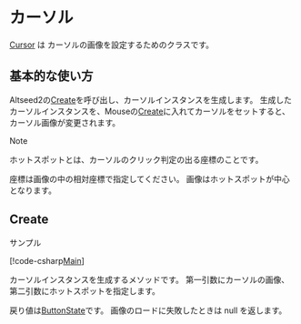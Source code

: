 ﻿# カーソル

[Cursor](xref:Altseed2.Cursor) は カーソルの画像を設定するためのクラスです。


## 基本的な使い方

Altseed2の[Create](xref:Altseed2.Cursor.Create(System.String,Altseed2.Vector2I))を呼び出し、カーソルインスタンスを生成します。
生成したカーソルインスタンスを、Mouseの[Create](xref:Altseed2.Cursor.Create(System.String,Altseed2.Vector2I))に入れてカーソルをセットすると、カーソル画像が変更されます。
> [!NOTE]
> ホットスポットとは、カーソルのクリック判定の出る座標のことです。
> 
> 座標は画像の中の相対座標で指定してください。
> 画像はホットスポットが中心となります。



## Create

サンプル

[!code-csharp[Main](../../Src/Samples/Input/Mouse.cs)]

カーソルインスタンスを生成するメソッドです。
第一引数にカーソルの画像、第二引数にホットスポットを指定します。



戻り値は[ButtonState](xref:Altseed2.Cursor)です。
画像のロードに失敗したときは null を返します。

